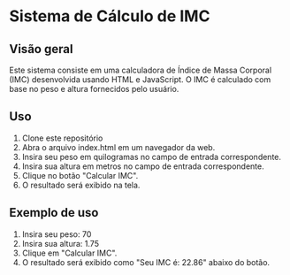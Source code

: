 # Sistema de Cálculo de IMC

 ## Visão geral


 <p>Este sistema consiste em uma calculadora de Índice de Massa Corporal (IMC) desenvolvida usando HTML e JavaScript. O IMC é calculado com base no peso e altura fornecidos pelo usuário.</p>

 ## Uso

 <ol>

 <li> Clone este repositório </li>

 <li> Abra o arquivo index.html em um navegador da web. </li>

 <li> Insira seu peso em quilogramas no campo de entrada correspondente. </li>

 <li> Insira sua altura em metros no campo de entrada correspondente. </li>

 <li> Clique no botão "Calcular IMC". </li>

 <li> O resultado será exibido na tela. </li>

</ol>


## Exemplo de uso

<ol>

<li> Insira seu peso: 70
<li> Insira sua altura: 1.75
<li> Clique em "Calcular IMC".
<li> O resultado será exibido como "Seu IMC é: 22.86" abaixo do botão.

</ol>

